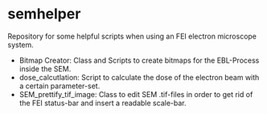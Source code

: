 # semhelper
Repository for some helpful scripts when using an FEI electron microscope system.

- Bitmap Creator: Class and Scripts to create bitmaps for the EBL-Process inside the SEM.
- dose_calcutlation: Script to calculate the dose of the electron beam with a certain parameter-set.
- SEM_prettify_tif_image: Class to edit SEM .tif-files in order to get rid of the FEI status-bar and insert a readable scale-bar.
